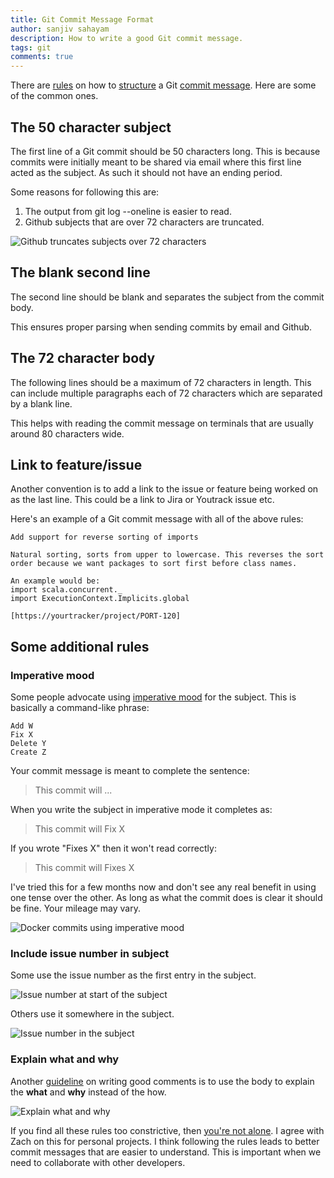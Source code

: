 ```yaml
---
title: Git Commit Message Format
author: sanjiv sahayam
description: How to write a good Git commit message.
tags: git
comments: true
---
```


There are [rules](http://tbaggery.com/2008/04/19/a-note-about-git-commit-messages.html) on how to [structure](https://wiki.openstack.org/wiki/GitCommitMessages) a Git [commit message](https://github.com/phonegap/phonegap/wiki/Git-Commit-Message-Format). Here are some of the common ones.

## The 50 character subject ##

The first line of a Git commit should be 50 characters long. This is because commits were initially meant to be shared via email where this first line acted as the subject. As such it should not have an ending period.

Some reasons for following this are:

1. The output from git log --oneline is easier to read.
1. Github subjects that are over 72 characters are truncated.

![Github truncates subjects over 72 characters](/images/git_comment_wrapped_subject.png)

## The blank second line ##

The second line should be blank and separates the subject from the commit body.

This ensures proper parsing when sending commits by email and Github.

## The 72 character body ##

The following lines should be a maximum of 72 characters in length. This can include multiple paragraphs each of 72 characters which are separated by a blank line.

This helps with reading the commit message on terminals that are usually around 80 characters wide.

## Link to feature/issue ##

Another convention is to add a link to the issue or feature being worked on as the last line. This could be a link to Jira or Youtrack issue etc.

Here's an example of a Git commit message with all of the above rules:

```{.terminal .scrollx}
Add support for reverse sorting of imports

Natural sorting, sorts from upper to lowercase. This reverses the sort
order because we want packages to sort first before class names.

An example would be:
import scala.concurrent._
import ExecutionContext.Implicits.global

[https://yourtracker/project/PORT-120]
```

## Some additional rules ###

### Imperative mood ###

Some people advocate using [imperative mood](http://www.grammar-monster.com/glossary/imperative_mood.htm) for the subject. This is basically a command-like phrase:

```{.terminal .scrollx}
Add W
Fix X
Delete Y
Create Z
```

Your commit message is meant to complete the sentence:

> This commit will ...

When you write the subject in imperative mode it completes as:

> This commit will Fix X

If you wrote "Fixes X" then it won't read correctly:

> This commit will Fixes X

I've tried this for a few months now and don't see any real benefit in using one tense over the other. As long as what the commit does is clear it should be fine. Your mileage may vary.

![Docker commits using imperative mood](/images/git-comment_imperative_mood.png)


### Include issue number in subject ###

Some use the issue number as the first entry in the subject.

![Issue number at start of the subject](/images/git_comment_issue_no_in_subject.png)

Others use it somewhere in the subject.

![Issue number in the subject](/images/git_comment_issue_no_in_subject_end.png)

### Explain what and why ###

Another [guideline](http://chris.beams.io/posts/git-commit) on writing good comments is to use the body to explain the __what__ and __why__ instead of the how.

![Explain what and why](/images/git_comment_what_and_why.png)

If you find all these rules too constrictive, then [you're not alone](http://zachholman.com/posts/git-commit-history). I agree with Zach on this for personal projects. I think following the rules leads to better commit messages that are easier to understand. This is important when we need to collaborate with other developers.